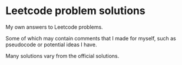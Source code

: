 # Leetcode problem solutions

My own answers to Leetcode problems.

Some of which may contain comments that I made for myself, such as pseudocode or potential ideas I have. 

Many solutions vary from the official solutions. 
